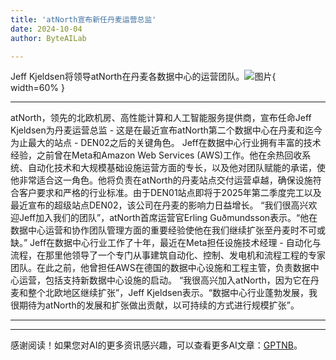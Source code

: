 ```yaml
---
title: 'atNorth宣布新任丹麦运营总监'
date: 2024-10-04
author: ByteAILab

---
```


Jeff Kjeldsen将领导atNorth在丹麦各数据中心的运营团队。![图片](https://ai-techpark.com/wp-content/uploads/2024/10/atNorth-960x540.jpg){ width=60% }

---

atNorth，领先的北欧机房、高性能计算和人工智能服务提供商，宣布任命Jeff Kjeldsen为丹麦运营总监 - 这是在最近宣布atNorth第二个数据中心在丹麦和迄今为止最大的站点 - DEN02之后的关键角色。
Jeff在数据中心行业拥有丰富的技术经验，之前曾在Meta和Amazon Web Services (AWS)工作。他在余热回收系统、自动化技术和大规模基础设施运营方面的专长，以及他对团队赋能的承诺，使他非常适合这一角色。他将负责在atNorth的丹麦站点交付运营卓越，确保设施符合客户要求和严格的行业标准。由于DEN01站点即将于2025年第二季度完工以及最近宣布的超级站点DEN02，该公司在丹麦的影响力日益增长。
“我们很高兴欢迎Jeff加入我们的团队”，atNorth首席运营官Erling Guðmundsson表示。“他在数据中心运营和协作团队管理方面的重要经验使他在我们继续扩张至丹麦时不可或缺。”
Jeff在数据中心行业工作了十年，最近在Meta担任设施技术经理 - 自动化与流程，在那里他领导了一个专门从事建筑自动化、控制、发电机和流程工程的专家团队。在此之前，他曾担任AWS在德国的数据中心设施和工程主管，负责数据中心运营，包括支持新数据中心设施的启动。
“我很高兴加入atNorth，因为它在丹麦和整个北欧地区继续扩张”，Jeff Kjeldsen表示。“数据中心行业蓬勃发展，我很期待为atNorth的发展和扩张做出贡献，以可持续的方式进行规模扩张”。

---
---
感谢阅读！如果您对AI的更多资讯感兴趣，可以查看更多AI文章：[GPTNB](https://gptnb.com)。